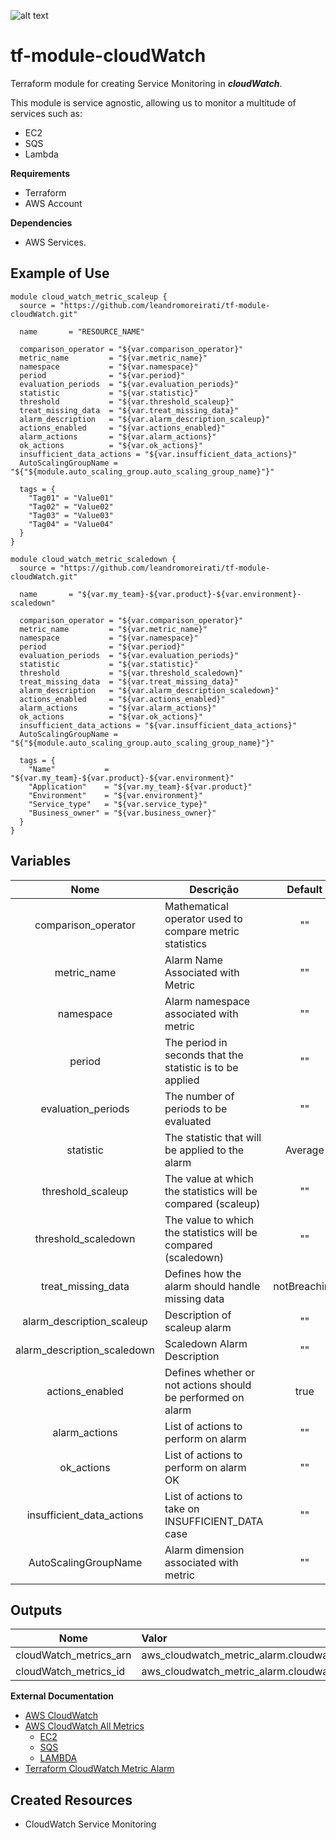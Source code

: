![alt text](https://www.terraform.io/assets/images/logo-hashicorp-3f10732f.svg)

# **tf-module-cloudWatch**

Terraform module for creating Service Monitoring in ***cloudWatch***.

This module is service agnostic, allowing us to monitor a multitude of services such as:
- EC2
- SQS
- Lambda

 **Requirements**
 - Terraform
 - AWS Account

 **Dependencies**
 - AWS Services.

 **Example of Use**
 ------
```
module cloud_watch_metric_scaleup {
  source = "https://github.com/leandromoreirati/tf-module-cloudWatch.git"

  name       = "RESOURCE_NAME"

  comparison_operator = "${var.comparison_operator}"
  metric_name         = "${var.metric_name}"
  namespace           = "${var.namespace}"
  period              = "${var.period}"
  evaluation_periods  = "${var.evaluation_periods}"
  statistic           = "${var.statistic}"
  threshold           = "${var.threshold_scaleup}"   
  treat_missing_data  = "${var.treat_missing_data}"   
  alarm_description   = "${var.alarm_description_scaleup}"   
  actions_enabled     = "${var.actions_enabled}"   
  alarm_actions       = "${var.alarm_actions}"   
  ok_actions          = "${var.ok_actions}"   
  insufficient_data_actions = "${var.insufficient_data_actions}"
  AutoScalingGroupName = "${"${module.auto_scaling_group.auto_scaling_group_name}"}"

  tags = {
    "Tag01" = "Value01"
    "Tag02" = "Value02"
    "Tag03" = "Value03"
    "Tag04" = "Value04"
  }
}
```
```
module cloud_watch_metric_scaledown {
  source = "https://github.com/leandromoreirati/tf-module-cloudWatch.git"

  name       = "${var.my_team}-${var.product}-${var.environment}-scaledown"

  comparison_operator = "${var.comparison_operator}"
  metric_name         = "${var.metric_name}"
  namespace           = "${var.namespace}"
  period              = "${var.period}"
  evaluation_periods  = "${var.evaluation_periods}"
  statistic           = "${var.statistic}"
  threshold           = "${var.threshold_scaledown}"   
  treat_missing_data  = "${var.treat_missing_data}"   
  alarm_description   = "${var.alarm_description_scaledown}"   
  actions_enabled     = "${var.actions_enabled}"   
  alarm_actions       = "${var.alarm_actions}"   
  ok_actions          = "${var.ok_actions}"   
  insufficient_data_actions = "${var.insufficient_data_actions}"
  AutoScalingGroupName = "${"${module.auto_scaling_group.auto_scaling_group_name}"}"

  tags = {
    "Name"           = "${var.my_team}-${var.product}-${var.environment}"
    "Application"    = "${var.my_team}-${var.product}"
    "Environment"    = "${var.environment}"
    "Service_type"   = "${var.service_type}"
    "Business_owner" = "${var.business_owner}"
  }
}

```

 **Variables**
 ------
 |          Nome                             |                      Descrição                                       |      Default     |
 |:-----------------------------------------:|----------------------------------------------------------------------|:----------------:|
 | comparison_operator                       | Mathematical operator used to compare metric statistics              |     ""           |
 | metric_name                               | Alarm Name Associated with Metric                                    |     ""           |
 | namespace                                 | Alarm namespace associated with metric                               | ""               |
 | period                                    | The period in seconds that the statistic is to be applied            |     ""           |
 | evaluation_periods                        | The number of periods to be evaluated                                |   ""             |
 | statistic                                 | The statistic that will be applied to the alarm                      |    Average       |
 | threshold_scaleup                         | The value at which the statistics will be compared (scaleup)         |     ""           |
 | threshold_scaledown                       | The value to which the statistics will be compared (scaledown)       |     ""           |
 | treat_missing_data                        | Defines how the alarm should handle missing data                     |   notBreaching   |
 | alarm_description_scaleup                 | Description of scaleup alarm                                         |     ""           |
 | alarm_description_scaledown               | Scaledown Alarm Description                                          | ""               |
 | actions_enabled                           | Defines whether or not actions should be performed on alarm          |     true         |
 | alarm_actions                             | List of actions to perform on alarm                                  |   ""             |
 | ok_actions                                | List of actions to perform on alarm OK                               |     ""           |
 | insufficient_data_actions                 | List of actions to take on INSUFFICIENT_DATA case                    |     ""           |
 | AutoScalingGroupName                      | Alarm dimension associated with metric                               |     ""           |

 **Outputs**
 ------
 |              Nome                  |                Valor                      |
 | -----------------------------------|:------------------------------------------|
 | cloudWatch_metrics_arn| aws_cloudwatch_metric_alarm.cloudwatch_metric_alarm.arn|
 | cloudWatch_metrics_id | aws_cloudwatch_metric_alarm.cloudwatch_metric_alarm.id |

 **External Documentation**
 - [AWS CloudWatch](https://docs.aws.amazon.com/pt_br/AmazonCloudWatch/latest/monitoring/cloudwatch_architecture.html)
 - [AWS CloudWatch All Metrics](https://docs.aws.amazon.com/pt_br/AmazonCloudWatch/latest/monitoring/aws-services-cloudwatch-metrics.html)
   - [EC2](https://docs.aws.amazon.com/pt_br/AWSEC2/latest/UserGuide/viewing_metrics_with_cloudwatch.html)
   - [SQS](https://docs.aws.amazon.com/pt_br/AWSSimpleQueueService/latest/SQSDeveloperGuide/sqs-available-cloudwatch-metrics.html)
   - [LAMBDA](https://docs.aws.amazon.com/pt_br/lambda/latest/dg/monitoring-functions-metrics.html)
 - [Terraform CloudWatch Metric Alarm](https://www.terraform.io/docs/providers/aws/r/cloudwatch_metric_alarm.html)

 **Created Resources**
 ------
 - CloudWatch Service Monitoring